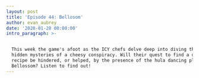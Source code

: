 ```yaml
---
layout: post
title: 'Episode 44: Bellosom'
author: evan_aubrey
date: '2020-01-28 00:00:00'
intro_paragraph: >-


  This week the game's afoot as the ICY chefs delve deep into diving the long
  hidden mysteries of a cheesy conspiracy. Will their quest to find a delicious
  recipe be hindered, or helped, by the presence of the hula dancing plant
  Bellossom? Listen to find out!
---
```


